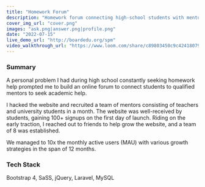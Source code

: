 ```yaml
---
title: "Homework Forum"
description: "Homework forum connecting high-school students with mentors"
cover_img_url: "cover.png"
images: "ask.png|answer.png|profile.png"
date: "2022-07-15"
live_demo_url: "http://boardedu.org/spm"
video_walkthrough_url: "https://www.loom.com/share/c89803450c9c4241807976ec52d9b26a"
---
```


### Summary

A personal problem I had during high school constantly seeking homework help prompted me to build an online forum to connect students to qualified mentors to seek academic help.

I hacked the website and recruited a team of mentors consisting of teachers and university students in a month. The website was well-received by students, gaining 100+ signups on the first day of launch. Riding on the early traction, I reached out to friends to help grow the website, and a team of 8 was established.

We managed to 10x the monthly active users (MAU) with various growth strategies in the span of 12 months.

### Tech Stack

Bootstrap 4, SaSS, jQuery, Laravel, MySQL
